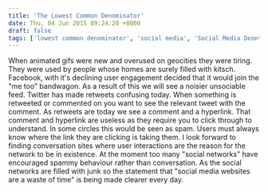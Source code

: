 ```yaml
---
title: 'The Lowest Common Denominator'
date: Thu, 04 Jun 2015 09:24:20 +0000
draft: false
tags: ['lowest common denominator', 'social media', 'Social Media Deontology', 'social media living room', 'social networking']
---
```


When animated gifs were new and overused on geocities they were tiring. They were used by people whose homes are surely filled with kitsch. Facebook, with it's declining user engagement decided that it would join the "me too" bandwagon. As a result of this we will see a noisier unsociable feed. Twitter has made retweets confusing today. When something is retweeted or commented on you want to see the relevant tweet with the comment. As retweets are today we see a comment and a hyperlink. That comment and hyperlink are useless as they require you to click through to understand. In some circles this would be seen as spam. Users must always know where the link they are clicking is taking them. I look forward to finding conversation sites where user interactions are the reason for the network to be in existence. At the moment too many "social networks" have encouraged spammy behaviour rather than conversation. As the social networks are filled with junk so the statement that "social media websites are a waste of time" is being made clearer every day.